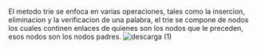 El metodo trie se enfoca en varias operaciones, tales como la insercion, eliminacion y la verificacion de una palabra, el trie se compone de nodos los cuales continen enlaces de quienes son los nodos que le preceden, esos nodos son los nodos padres.
![descarga (1)](https://user-images.githubusercontent.com/101956531/193711941-f197f589-e82f-430d-915c-c580bc5ddaa4.png)

